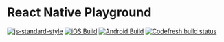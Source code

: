 # React Native Playground
[![js-standard-style](https://img.shields.io/badge/code%20style-standard-brightgreen.svg?style=flat)](http://standardjs.com/)
[![iOS Build](https://dashboard.buddybuild.com/api/statusImage?appID=5936ab6e0117a70001ced97a&branch=master&build=latest)](https://dashboard.buddybuild.com/apps/5936ab6e0117a70001ced97a/build/latest?branch=master)
[![Android Build](https://dashboard.buddybuild.com/api/statusImage?appID=5936a240044f3d0001b444a4&branch=master&build=latest)](https://dashboard.buddybuild.com/apps/5936a240044f3d0001b444a4/build/latest?branch=master)
[![Codefresh build status]( https://g.codefresh.io/api/badges/build?repoOwner=CaronaBoard&repoName=caronaboard-native&branch=master&pipelineName=caronaboard-native&accountName=eduardomoroni&type=cf-1)]( https://g.codefresh.io/repositories/CaronaBoard/caronaboard-native/builds?filter=trigger:build;branch:master;service:5936bed49d2f200001072729~caronaboard-native)
